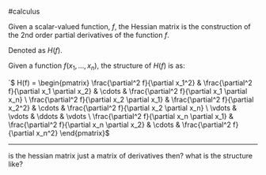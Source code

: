 #calculus 

Given a scalar-valued function, $f$, the Hessian matrix is the construction of the 2nd order partial derivatives of the function $f$.

Denoted as $H(f)$.

Given a function $f(x_1, ..., x_n)$, the structure of $H(f)$ is as:

`$ H(f) = \begin{pmatrix} \frac{\partial^2 f}{\partial x_1^2} & \frac{\partial^2 f}{\partial x_1 \partial x_2} & \cdots & \frac{\partial^2 f}{\partial x_1 \partial x_n} \\ \frac{\partial^2 f}{\partial x_2 \partial x_1} & \frac{\partial^2 f}{\partial x_2^2} & \cdots & \frac{\partial^2 f}{\partial x_2 \partial x_n} \\ \vdots & \vdots & \ddots & \vdots \\ \frac{\partial^2 f}{\partial x_n \partial x_1} & \frac{\partial^2 f}{\partial x_n \partial x_2} & \cdots & \frac{\partial^2 f}{\partial x_n^2} \end{pmatrix}$

---


is the hessian matrix just a matrix of derivatives then? what is the structure like?

